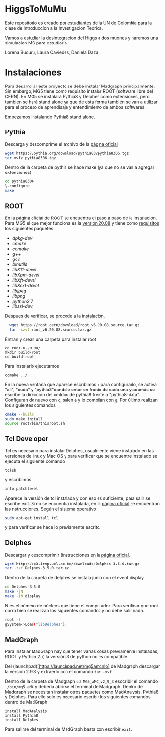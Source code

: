 # HiggsToMuMu

Este repositorio es creado por estudiantes de la UN de Colombia para la clase de Introduccion a la Investigacion Teorica.

Vamos a estudiar la desintegracion del Higgs a dos muones y haremos una simulacion MC para estudiarlo.

Lorena Bucuru,
Laura Caviedes, 
Daniela Daza

# Instalaciones

Para desarrollar este proyecto se debe instalar Madgraph principalmente. Sin embargo, MG5 tiene como requisito instalar ROOT (software libre del CERN). En MG5 se instalará Pythia8 y Delphes como extensiones, pero tambien se hará stand alone ya que de esta forma también se van a utilizar para el proceso de aprendisaje y entendimiento de ambos softwares.

Empezamos instalando Pythia8 stand alone.
## Pythia

Descarga y descomprime el archivo de la [página oficial](https://pythia.org/)
```bash
wget https://pythia.org/download/pythia83/pythia8306.tgz
tar xvfz pythia8306.tgz
```
Dentro de la carpeta de pythia se hace make (ya que no se van a agregar extensiones)
```bash
cd pythia8306
\.configure
make
```
## ROOT

En la página oficial de ROOT se encuentra el paso a paso de la instalación. Para MG5 el que mejor funciona es la [versión 20.08](https://root.cern/releases/release-62008/) y tiene como [requisitos](https://root.cern/install/dependencies) los siguientes paquetes

* *dpkg-dev*
* *cmake*
* *ccmake*
* *g++*
* *gcc*
* *binutils*
* *libX11-devel*
* *libXpm-devel*
* *libXft-devel*
* *libXext-devel*
* *libjpeg*
* *libpng*
* *python2.7*
* *libssl-dev:*

Despues de verificar, se procede a la [instalación](https://root.cern/install/https://root.cern/install/).

```bash
  wget https://root.cern/download/root_v6.20.08.source.tar.gz
  tar -xzvf root_v6.20.08.source.tar.gz
```
Entran y crean una carpeta para instalar root
```
cd root-6.20.08/
mkdir build-root
cd build-root
```
Para instalarlo ejecutamos
```
ccmake ../
```
En la nueva ventana que aparece escribimos ```c``` para configurarlo, se activa "all", "cuda" y "pythia8"dandole enter en frente de cada una y además se escribe la dirección del xmldoc de pythia8 frente a "pythia8-data". Configuran de nuevo con ```c```, salen ```e``` y lo compilan con ```g```.
Por último realizan los siguientes comandos

```bash
cmake --build
sudo make install
source root/bin/thisroot.sh
```
## Tcl Developer

Tcl es necesario para instalar Delphes, usualmente viene instalado en las versiones de linux y Mac OS y para verificar que se encuentre instalado se ejecuta el siguiente comando
```bash
tclsh
```
y escribimos
```bash
info patchlevel
```
Aparece la versión de tcl instalada y con eso es suficiente, para salir se escribe exit.
Si no se encuentra instalada, en la [página oficial](http://www.tcl.tk/software/tcltk/) se encuentran las nstrucciones. Según el sistema operativo
```bash
sudo apt-get install tcl
```
y para verificar se hace lo previamente escrito.


## Delphes
Descargar y descomprimir (instrucciones en la [página oficial](https://github.com/delphes/delphes).
```bash
wget http://cp3.irmp.ucl.ac.be/downloads/Delphes-3.5.0.tar.gz
tar -zxf Delphes-3.5.0.tar.gz
```
Dentro de la carpeta de delphes se instala junto con el event display
```bash
cd Delphes-3.5.0
make -jN
make -jN display
```
N es el número de núcleos que tiene el computador.
Para verificar que root corra bien se realizan los siguientes comandos y no debe salir nada.
```bash
root -l
gSystem->Load("libDelphes");
```
## MadGraph

Para instalar MadGraph hay que tener varias cosas previamente instaladas, ROOT y Python 2.7, la versión 3 de python no es compatible.


Del (launchpad)[https://launchpad.net/mg5amcnlo] de Madgraph descargar la versión 2.9.3 y extraerlo con el comando ```tar -xvf```

Dentro de la carpeta de Madgraph
```cd MG5_aMC_v2_9_3```
esccribir el comando
```./bin/mg5_aMC```
y debería abrirse el terminal de Madgraph. Dentro de Madgraph se necesitan instalar otros paquetes como MadAnalysis, Pythia8 y Delphes. Para ello solo es necesario escribir los siguientes comandos dentro de MadGraph
```
install MadAnalysis
install Pythia8
install Delphes
```
Para salirse del terminal de MadGraph basta con escribir ```exit```.